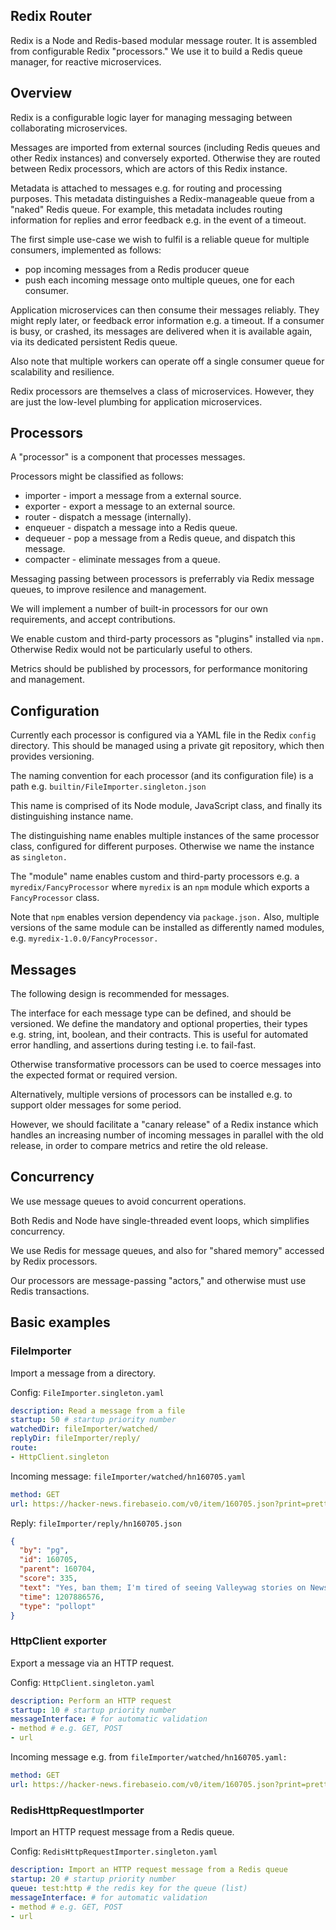 
## Redix Router

Redix is a Node and Redis-based modular message router. It is assembled from configurable Redix "processors." We use it to build a Redis queue manager, for reactive microservices.

## Overview

Redix is a configurable logic layer for managing messaging between collaborating microservices.

Messages are imported from external sources (including Redis queues and other Redix instances) and conversely exported. Otherwise they are routed between Redix processors, which are actors of this Redix instance.

Metadata is attached to messages e.g. for routing and processing purposes. This metadata distinguishes a Redix-manageable queue from a "naked" Redis queue. For example, this metadata includes routing information for replies and error feedback e.g. in the event of a timeout.

The first simple use-case we wish to fulfil is a reliable queue for multiple consumers, implemented as follows:
- pop incoming messages from a Redis producer queue
- push each incoming message onto multiple queues, one for each consumer.

Application microservices can then consume their messages reliably. They might reply later, or feedback error information e.g. a timeout. If a consumer is busy, or crashed, its messages are delivered when it is available again, via its dedicated persistent Redis queue.

Also note that multiple workers can operate off a single consumer queue for scalability and resilience.

Redix processors are themselves a class of microservices. However, they are just the low-level plumbing for application microservices.


## Processors

A "processor" is a component that processes messages.

Processors might be classified as follows:
- importer - import a message from a external source.
- exporter - export a message to an external source.
- router - dispatch a message (internally).
- enqueuer - dispatch a message into a Redis queue.
- dequeuer - pop a message from a Redis queue, and dispatch this message.
- compacter - eliminate messages from a queue.

Messaging passing between processors is preferrably via Redix message queues, to improve resilence and management.

We will implement a number of built-in processors for our own requirements, and accept contributions.

We enable custom and third-party processors as "plugins" installed via `npm.` Otherwise Redix would not be particularly useful to others.

Metrics should be published by processors, for performance monitoring and management.


## Configuration

Currently each processor is configured via a YAML file in the Redix `config` directory. This should be managed using a private git repository, which then provides versioning.

The naming convention for each processor (and its configuration file) is a path e.g. `builtin/FileImporter.singleton.json`

This name is comprised of its Node module, JavaScript class, and finally its distinguishing instance name.

The distinguishing name enables multiple instances of the same processor class, configured for different purposes. Otherwise we name the instance as `singleton.`

The "module" name enables custom and third-party processors e.g. a `myredix/FancyProcessor` where `myredix` is an `npm` module which exports a `FancyProcessor` class.

Note that `npm` enables version dependency via `package.json.` Also, multiple versions of the same module can be installed as differently named modules, e.g. `myredix-1.0.0/FancyProcessor.`


## Messages

The following design is recommended for messages.

The interface for each message type can be defined, and should be versioned. We define the mandatory and optional properties, their types e.g. string, int, boolean, and their contracts. This is useful for automated error handling, and assertions during testing i.e. to fail-fast.

Otherwise transformative processors can be used to coerce messages into the expected format or required version.

Alternatively, multiple versions of processors can be installed e.g. to support older messages for some period.

However, we should facilitate a "canary release" of a Redix instance which handles an increasing number of incoming messages in parallel with the old release, in order to compare metrics and retire the old release.

## Concurrency

We use message queues to avoid concurrent operations.

Both Redis and Node have single-threaded event loops, which simplifies concurrency.

We use Redis for message queues, and also for "shared memory" accessed by Redix processors.

Our processors are message-passing "actors," and otherwise must use Redis transactions.


## Basic examples

### FileImporter

Import a message from a directory.

Config: `FileImporter.singleton.yaml`
```yaml
description: Read a message from a file
startup: 50 # startup priority number
watchedDir: fileImporter/watched/
replyDir: fileImporter/reply/
route:
- HttpClient.singleton
```

Incoming message: `fileImporter/watched/hn160705.yaml`
```yaml
method: GET
url: https://hacker-news.firebaseio.com/v0/item/160705.json?print=pretty
```

Reply: `fileImporter/reply/hn160705.json`
```json
{
  "by": "pg",
  "id": 160705,
  "parent": 160704,
  "score": 335,
  "text": "Yes, ban them; I'm tired of seeing Valleywag stories on News.YC.",
  "time": 1207886576,
  "type": "pollopt"
}
```


### HttpClient exporter

Export a message via an HTTP request.

Config: `HttpClient.singleton.yaml`
```yaml
description: Perform an HTTP request
startup: 10 # startup priority number
messageInterface: # for automatic validation
- method # e.g. GET, POST
- url
```

Incoming message e.g. from `fileImporter/watched/hn160705.yaml:`
```yaml
method: GET
url: https://hacker-news.firebaseio.com/v0/item/160705.json?print=pretty
```

### RedisHttpRequestImporter

Import an HTTP request message from a Redis queue.

Config: `RedisHttpRequestImporter.singleton.yaml`
```yaml
description: Import an HTTP request message from a Redis queue
startup: 20 # startup priority number
queue: test:http # the redis key for the queue (list)
messageInterface: # for automatic validation
- method # e.g. GET, POST
- url
```
